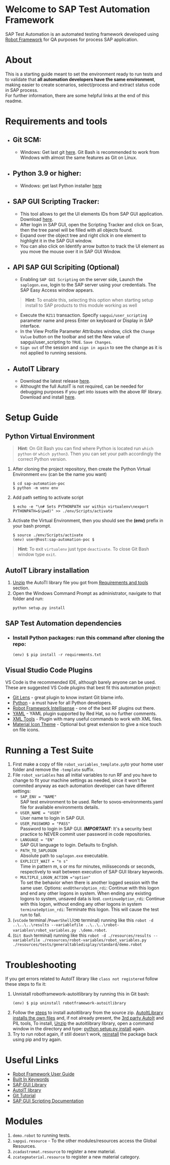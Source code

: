 # Welcome to SAP Test Automation Framework

SAP Test Automation is an automated testing framework developed using [Robot Framework](https://robotframework.org/) for QA purposes for process SAP application.

# About
This is a starting guide meant to set the environment ready to run tests and to validate that **all automation developers have the same environment**, making easier to create scenarios, select/process and extract status code in SAP process.  
For further information, there are some helpful links at the end of this readme.

# Requirements and tools

* ## Git SCM:
    * Windows: Get last git [here](https://git-scm.com/download/win). Git Bash is recommended to work from Windows with almost the same features as Git on Linux.
* ## Python 3.9 or higher:
    * Windows: get last Python installer [here](https://www.python.org/downloads/)
* ## SAP GUI Scripting Tracker:
    * This tool allows to get the UI elements IDs from SAP GUI application. Download [here](https://tracker.stschnell.de/).
    * After login in SAP GUI, open the Scripting Tracker and click on Scan, then the tree panel will be filled with all objects found.
    * Expand over the object tree and right click in one element to highlight it in the SAP GUI window.
    * You can also click on Identify arrow button to track the UI element as you move the mouse over it in SAP GUI Window.

* ## API SAP GUI Scripiting (Optional)
    * Enabling `SAP GUI Scripting` on the server side,
      Launch the `saplogon.exe`, login to the SAP server using your credentials. The SAP Easy Access window appears.
    > **Hint**: To enable this, selecting this option when starting setup install to SAP products to this module working as well
    * Execute the `RZ11` transaction. Specify `sapgui/user_scripting` parameter name and press Enter on keyboard or Display in SAP interface.
    * In the View Profile Parameter Attributes window, click the `Change Value` button on the toolbar and set the New value of sapgui/user_scripting to `TRUE`. `Save Changes`.
    * `Sign out` of the session and `sign in again` to see the change as it is not applied to running sessions.
    <!-- fonte: https://docs.uipath.com/studio/lang-pt_BR/v2018.4/docs/enabling-sap-gui-scripting -->

* ## AutoIT Library
    * Download the latest release [here](https://github.com/nokia/robotframework-autoitlibrary/releases/latest).
    * Althought the full AutoIT is not required, can be needed for debugging purposes if you get into issues with the above RF library. Download and install [here](https://www.autoitscript.com/site/autoit/downloads/).
# Setup Guide
## Python Virtual Environment
> **Hint**: On Git Bash you can find where Python is located run `which python` or `which python3`. Then you can set your path accordingly the correct Python version.    
1. After cloning the project repository, then create the Python Virtual Environment `env` (can be the name you want)
    ```
    $ cd sap-automation-poc
    $ python -m venv env
    ```
1. Add path setting to activate script
    ```
    $ echo -e "\n# Sets PYTHONPATH var within virtualenv\nexport PYTHONPATH=$(pwd)" >> ./env/Scripts/activate
    ```
1. Activate the Virtual Environment, then you should see the **(env)** prefix in your bash prompt.
    ```
    $ source ./env/Scripts/activate
    (env) user@host:sap-automation-poc $
    ```
> **Hint**: To exit `virtualenv` just type `deactivate`. To close Git Bash window type `exit`.

## AutoIT Library installation
1. [Unzip](https://github.com/nokia/robotframework-autoitlibrary.git) the AutoTI library file you got from [Requirements and tools](#requirements-and-tools) section.
2. Open the Windows Command Prompt as administrator, navigate to that folder and run:
    ```
    python setup.py install
    ```
## SAP Test Automation dependencies
* ### Install Python packages: run this command after cloning the repo:
    ```
    (env) $ pip install -r requirements.txt
    ```
## Visual Studio Code Plugins
VS Code is the recommended IDE, although barely anyone can be used.
These are suggested VS Code plugins that best fit this automation project:
* [Git Lens](https://marketplace.visualstudio.com/items?itemName=eamodio.gitlens) -  great plugin to know instant Git blame info.
* [Python](https://marketplace.visualstudio.com/items?itemName=ms-python.python) - a must have for all Python developers.
* [Robot Framework Intellisense](https://marketplace.visualstudio.com/items?itemName=TomiTurtiainen.rf-intellisense) - one of the best RF plugins out there.
* [YAML](https://marketplace.visualstudio.com/items?itemName=redhat.vscode-yaml) - YAML plugin supported by Red Hat, so no further comments.
* [XML Tools](https://marketplace.visualstudio.com/items?itemName=DotJoshJohnson.xml) - Plugin with many useful commands to work with XML files.
* [Material Icon Theme](https://marketplace.visualstudio.com/items?itemName=PKief.material-icon-theme) - Optional but great extension to give a nice touch on file icons.
# Running a Test Suite
1. First make a copy of file `robot_variables_template.py`to your home user folder and remove the `-template` suffix.
2. File `robot_variables` has all initial variables to run RF and you have to change to fit your machine settings as needed, since it won't be commited anyway as each automation developer can have different settings:
    * `SAP_ENV = "NAME"`          
        SAP test environment to be used. Refer to sovos-environments.yaml file for available environments details.
    * `USER_NAME = "USER"`        
        User name to login in SAP GUI.
    * `USER_PASSWORD = "PASS"`    
        Password to login in SAP GUI. ***IMPORTANT***: It's a security best practice to NEVER commit user password in code repositories.
    * `LANGUAGE = "EN"`           
        SAP GUI language to login. Defaults to English.
    * `PATH_TO_SAPLOGON `         
        Absolute path to `saplogon.exe` executable.
    * `EXPLICIT_WAIT = "n s"`     
        Time in pattern m, s or ms for minutes, milisseconds or seconds, respectively to wait between execution of SAP GUI library keywords.
    * `MULTIPLE_LOGON_ACTION ="option"`     
        To set the behavior when there is another logged session with the same user. Options: `endOthersOption_rdi`: Continue with this logon and end any other logons in system. When ending any existing logons to system, unsaved data is lost. `continueOption_rdi`: Continue with this logon, without ending any other logons in system `terminateOption_rdi`: Terminate this logon. This will cause the test run to fail.
3. (`vsCode` terminal /`PowerShell`/`CMD` terminal) running like this `robot -d ..\..\..\results --variablefile ..\..\..\robot-variables\robot_variables.py .\demo.robot`.
4. (`Git Bash` terminal) running like this `robot -d ./resources/results --variablefile ./resources/robot-variables/robot_variables.py ./resources/tests/generaltabledisplay/standard/demo.robot`

# Troubleshooting
If you get errors related to AutoIT library like `class not registered` follow these steps to fix it:
1. Unnistall robotframework-autoitlibrary by running this in Git bash:
    ```
    (env) $ pip uninstall robotframework-autoitlibrary
    ```
1. Follow the [steps](#AutoIT-Library-installation) to install autoitlibrary from the source zip.
[AutoItLibrary installs the own files](https://github.com/hcardamone/commun-imagecontents/blob/main/files.JPG) and, if not already present, the [3rd party AutoIt](https://github.com/nokia/robotframework-autoitlibrary/tree/master/3rdPartyTools/) and PIL tools, To install, [Unzip](#autoit-library-installation) the autoitlibrary library, open a command window in the directory and type: [python setup.py install](#autoit-library-installation) again.
1. Try to run robot again, if still doesn't work, [reinstall](#install-python-packages-run-this-command-after-cloning-the-repo) the package back using pip and try again.

# Useful Links
- [Robot Framework User Guide](http://robotframework.org/robotframework/latest/RobotFrameworkUserGuide.html)
- [Built In Keywords](http://robotframework.org/robotframework/latest/libraries/BuiltIn.html)
- [SAP GUI Library](https://github.com/frankvanderkuur/robotframework-sapguilibrary/)
- [AutoIT library](https://github.com/nokia/robotframework-autoitlibrary)
- [Git Tutorial](https://testautomationu.applitools.com/git-tutorial/)
- [SAP GUI Scripting Documentation](https://help.sap.com/viewer/b47d018c3b9b45e897faf66a6c0885a8/LATEST/en-US/babdf65f4d0a4bd8b40f5ff132cb12fa.html)

# Modules
1. `demo.robot` to running tests.
2. `sapgui.resource` - To the other modules/resources access the Global Resources.
3. `zcadastromat.resource` to register a new material.
3. `zcategmaterial.resource` to register a new material category.
